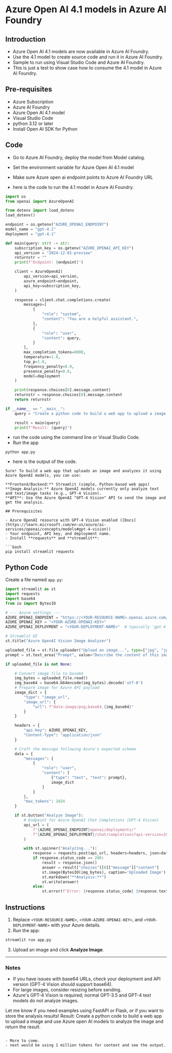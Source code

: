 # Azure Open AI 4.1 models in Azure AI Foundry

## Introduction

- Azure Open AI 4.1 models are now available in Azure AI Foundry.
- Use the 4.1 model to create source code and run it in Azure AI Foundry.
- Sample to run using Visual Studio Code and Azure AI Foundry.
- This is just a test to show case how to consume the 4.1 model in Azure AI Foundry.

## Pre-requisites

- Azure Subscription
- Azure AI Foundry
- Azure Open AI 4.1 model
- Visual Studio Code
- python 3.12 or later
- Install Open AI SDK for Python

## Code

- Go to Azure AI Foundry, deploy the model from Model catalog.
- Set the environment variable for Azure Open AI 4.1 model
- Make sure Azure open ai endpoint points to Azure AI Foundry URL

- here is the code to run the 4.1 model in Azure AI Foundry.

```python
import os
from openai import AzureOpenAI

from dotenv import load_dotenv
load_dotenv()

endpoint = os.getenv("AZURE_OPENAI_ENDPOINT")
model_name = "gpt-4.1"
deployment = "gpt-4.1"

def main(query: str) -> str:
    subscription_key = os.getenv("AZURE_OPENAI_API_KEY")
    api_version = "2024-12-01-preview"
    returnstr = ""
    print(f"Endpoint: {endpoint}")

    client = AzureOpenAI(
        api_version=api_version,
        azure_endpoint=endpoint,
        api_key=subscription_key,
    )

    response = client.chat.completions.create(
        messages=[
            {
                "role": "system",
                "content": "You are a helpful assistant.",
            },
            {
                "role": "user",
                "content": query,
            }
        ],
        max_completion_tokens=8000,
        temperature=1.0,
        top_p=1.0,
        frequency_penalty=0.0,
        presence_penalty=0.0,
        model=deployment
    )

    print(response.choices[0].message.content)
    returnstr = response.choices[0].message.content
    return returnstr

if __name__ == "__main__":
    query = "Create a python code to build a web app to upload a image and use Azure open AI models to analyze the image and return the result."

    result = main(query)
    print(f"Result: {query}")
```

- run the code using the command line or Visual Studio Code.
- Run the app

```
python app.py
```

- here is the output of the code.

```
Sure! To build a web app that uploads an image and analyzes it using Azure OpenAI models, you can use:

**Frontend/Backend:** Streamlit (simple, Python-based web apps)
**Image Analysis:** Azure OpenAI models currently only analyze text and text/image tasks (e.g., GPT-4 Vision).
**API**: Use the Azure OpenAI "GPT-4 Vision" API to send the image and get the analysis.

## Prerequisites

- Azure OpenAI resource with GPT-4 Vision enabled ([Docs](https://learn.microsoft.com/en-us/azure/ai-services/openai/concepts/models#gpt-4-vision))
- Your endpoint, API key, and deployment name.
- Install **requests** and **streamlit**:

```bash
pip install streamlit requests
```

## Python Code

Create a file named `app.py`:

```python
import streamlit as st
import requests
import base64
from io import BytesIO

# --- Azure settings ---
AZURE_OPENAI_ENDPOINT = "https://<YOUR-RESOURCE-NAME>.openai.azure.com/"
AZURE_OPENAI_KEY = "<YOUR-AZURE-OPENAI-KEY>"
AZURE_OPENAI_DEPLOYMENT = "<YOUR-DEPLOYMENT-NAME>"  # typically 'gpt-4-vision'

# Streamlit UI
st.title("Azure OpenAI Vision Image Analyzer")

uploaded_file = st.file_uploader("Upload an image...", type=["jpg", "jpeg", "png"])
prompt = st.text_area("Prompt", value="Describe the content of this image.")

if uploaded_file is not None:

    # Convert image file to base64
    img_bytes = uploaded_file.read()
    img_base64 = base64.b64encode(img_bytes).decode('utf-8')
    # Prepare image for Azure API payload
    image_dict = {
        "type": "image_url",
        "image_url": {
            "url": f"data:image/png;base64,{img_base64}"
        }
    }

    headers = {
        "api-key": AZURE_OPENAI_KEY,
        "Content-Type": "application/json"
    }

    # Craft the message following Azure's expected schema
    data = {
        "messages": [
            {
                "role": "user",
                "content": [
                    {"type": "text", "text": prompt},
                    image_dict
                ]
            }
        ],
        "max_tokens": 1024
    }

    if st.button("Analyze Image"):
        # Endpoint for Azure OpenAI Chat Completions (GPT-4 Vision)
        api_url = (
            f"{AZURE_OPENAI_ENDPOINT}openai/deployments/"
            f"{AZURE_OPENAI_DEPLOYMENT}/chat/completions?api-version=2024-02-15-preview"
        )

        with st.spinner("Analyzing..."):
            response = requests.post(api_url, headers=headers, json=data)
            if response.status_code == 200:
                result = response.json()
                answer = result["choices"][0]["message"]["content"]
                st.image(BytesIO(img_bytes), caption='Uploaded Image')
                st.markdown("**Analysis:**")
                st.write(answer)
            else:
                st.error(f"Error: {response.status_code} {response.text}")
```

## Instructions

1. Replace `<YOUR-RESOURCE-NAME>`, `<YOUR-AZURE-OPENAI-KEY>`, and `<YOUR-DEPLOYMENT-NAME>` with your Azure details.
2. Run the app:

```bash
streamlit run app.py
```

3. Upload an image and click **Analyze Image**.

---

### Notes

- If you have issues with base64 URLs, check your deployment and API version (GPT-4 Vision should support base64).
- For large images, consider resizing before sending.
- Azure's GPT-4 Vision is required; normal GPT-3.5 and GPT-4 text models do not analyze images.

Let me know if you need examples using FastAPI or Flask, or if you want to store the analysis results!
Result: Create a python code to build a web app to upload a image and use Azure open AI models to analyze the image and return the result.
```

- More to come.
- next would be using 1 million tokens for context and see the output.